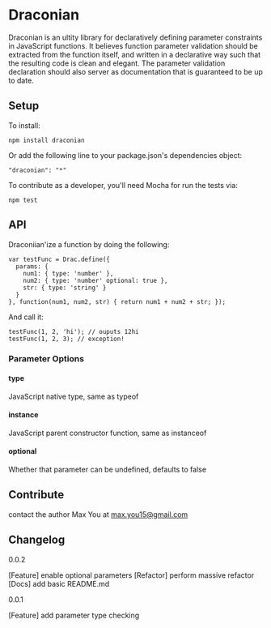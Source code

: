# Draconian

Draconian is an ultity library for declaratively defining parameter constraints in JavaScript functions. It believes function parameter validation should be extracted from the function itself, and written in a declarative way such that the resulting code is clean and elegant. The parameter validation declaration should also server as documentation that is guaranteed to be up to date.

## Setup

To install:

    npm install draconian

Or add the following line to your package.json's dependencies object:

    "draconian": "*"

To contribute as a developer, you'll need Mocha for run the tests via:

    npm test

## API

Draconiian'ize a function by doing the following:

    var testFunc = Drac.define({
      params: {
        num1: { type: 'number' },
        num2: { type: 'number' optional: true },
        str: { type: 'string' }
      }
    }, function(num1, num2, str) { return num1 + num2 + str; });

And call it:

    testFunc(1, 2, 'hi'); // ouputs 12hi
    testFunc(1, 2, 3); // exception!

### Parameter Options

#### type

JavaScript native type, same as typeof

#### instance

JavaScript parent constructor function, same as instanceof

#### optional

Whether that parameter can be undefined, defaults to false

## Contribute

contact the author Max You at max.you15@gmail.com

## Changelog

0.0.2

[Feature] enable optional parameters
[Refactor] perform massive refactor
[Docs] add basic README.md

0.0.1

[Feature] add parameter type checking
